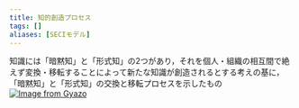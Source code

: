 ```yaml
---
title: 知的創造プロセス
tags: []
aliases: [SECIモデル]
---
```

知識には「暗黙知」と「形式知」の2つがあり，それを個人・組織の相互間で絶えず変換・移転することによって新たな知識が創造されるとする考えの基に，「暗黙知」と「形式知」の交換と移転プロセスを示したもの
[![Image from Gyazo](https://i.gyazo.com/a3b691ef6d2189f6c9b70b7706c82047.png)](https://gyazo.com/a3b691ef6d2189f6c9b70b7706c82047)